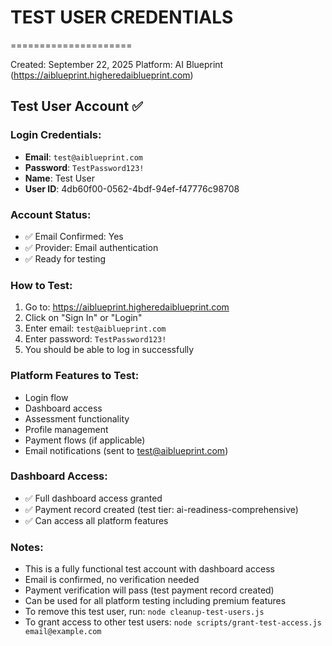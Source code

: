 # TEST USER CREDENTIALS
=====================

Created: September 22, 2025
Platform: AI Blueprint (https://aiblueprint.higheredaiblueprint.com)

## Test User Account ✅

### Login Credentials:
- **Email**: `test@aiblueprint.com`
- **Password**: `TestPassword123!`
- **Name**: Test User
- **User ID**: 4db60f00-0562-4bdf-94ef-f47776c98708

### Account Status:
- ✅ Email Confirmed: Yes
- ✅ Provider: Email authentication
- ✅ Ready for testing

### How to Test:
1. Go to: https://aiblueprint.higheredaiblueprint.com
2. Click on "Sign In" or "Login"
3. Enter email: `test@aiblueprint.com`
4. Enter password: `TestPassword123!`
5. You should be able to log in successfully

### Platform Features to Test:
- Login flow
- Dashboard access
- Assessment functionality
- Profile management
- Payment flows (if applicable)
- Email notifications (sent to test@aiblueprint.com)

### Dashboard Access:
- ✅ Full dashboard access granted
- ✅ Payment record created (test tier: ai-readiness-comprehensive) 
- ✅ Can access all platform features

### Notes:
- This is a fully functional test account with dashboard access
- Email is confirmed, no verification needed
- Payment verification will pass (test payment record created)
- Can be used for all platform testing including premium features
- To remove this test user, run: `node cleanup-test-users.js`
- To grant access to other test users: `node scripts/grant-test-access.js email@example.com`